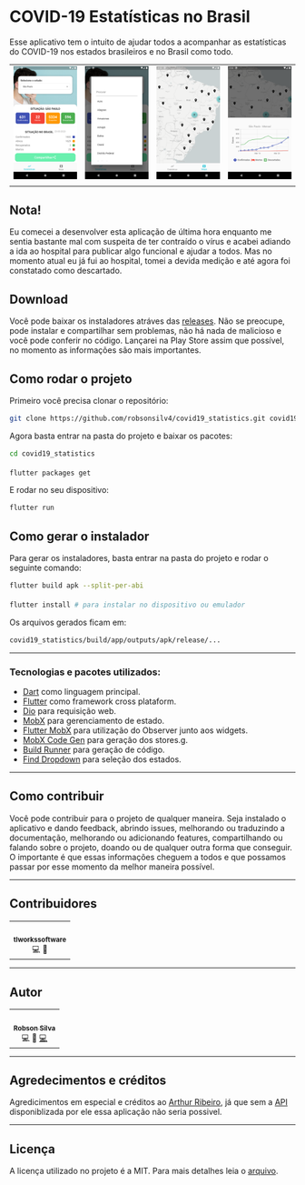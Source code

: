 # COVID-19 Estatísticas no Brasil

Esse aplicativo tem o intuito de ajudar todos a acompanhar as estatísticas do COVID-19 nos estados brasileiros e no Brasil como todo.

|                             |                             |                                 |                             |
| :-------------------------- | :-------------------------: | :-----------------------------: | :-------------------------: |
| ![01](./screenshots/01.png) | ![02](./screenshots/02.png) | ![03](./screenshots/03_map.png) | ![04](./screenshots/04.png) |
|                             |                             |                                 |                             |

## Nota!

Eu comecei a desenvolver esta aplicação de última hora enquanto me sentia bastante mal com suspeita de ter contraído o vírus e acabei adiando a ida ao hospital para publicar algo funcional e ajudar a todos. Mas no momento atual eu já fui ao hospital, tomei a devida medição e até agora foi constatado como descartado.

## Download

Você pode baixar os instaladores atráves das [releases](https://github.com/robsonsilv4/covid19_statistics/releases). Não se preocupe, pode instalar e compartilhar sem problemas, não há nada de malicioso e você pode conferir no código. Lançarei na Play Store assim que possível, no momento as informações são mais importantes.

## Como rodar o projeto

Primeiro você precisa clonar o repositório:

```sh
git clone https://github.com/robsonsilv4/covid19_statistics.git covid19_statistics
```

Agora basta entrar na pasta do projeto e baixar os pacotes:

```sh
cd covid19_statistics

flutter packages get
```

E rodar no seu dispositivo:

```sh
flutter run
```

## Como gerar o instalador

Para gerar os instaladores, basta entrar na pasta do projeto e rodar o seguinte comando:

```sh
flutter build apk --split-per-abi

flutter install # para instalar no dispositivo ou emulador
```

Os arquivos gerados ficam em:

```sh
covid19_statistics/build/app/outputs/apk/release/...
```

---

### Tecnologias e pacotes utilizados:

- [Dart](https://dart.dev/) como linguagem principal.
- [Flutter](https://flutter.dev/) como framework cross plataform.
- [Dio](https://github.com/flutterchina/dio) para requisição web.
- [MobX](https://github.com/mobxjs/mobx.dart) para gerenciamento de estado.
- [Flutter MobX](https://pub.dev/packages/flutter_mobx) para utilização do Observer junto aos widgets.
- [MobX Code Gen](https://pub.dev/packages/mobx_codegen) para geração dos stores.g.
- [Build Runner](https://github.com/dart-lang/build) para geração de código.
- [Find Dropdown](https://github.com/davidsdearaujo/find_dropdown) para seleção dos estados.

---

## Como contribuir

Você pode contribuir para o projeto de qualquer maneira. Seja instalado o aplicativo e dando feedback, abrindo issues, melhorando ou traduzindo a documentação, melhorando ou adicionando features, compartilhando ou falando sobre o projeto, doando ou de qualquer outra forma que conseguir. O importante é que essas informações cheguem a todos e que possamos passar por esse momento da melhor maneira possível.

---

## Contribuidores

<table>
  <tr>
    <td align="center">
        <a href="https://github.com/tlworkssoftware">
            <img src="https://avatars2.githubusercontent.com/u/43814721?s=400&u=50bcc428fea427bb7b95cd29b65cb052af0efa13&v=4" width="100px;" alt=""/>
            <br />
            <sub><b>tlworkssoftware</b></sub>
            <br />
            </a><a title="Code">💻</a>
            </a><a title="Design">🎨</a>
        </a>
    </td>
  <tr>
</table>

---

## Autor

<table>
  <tr>
    <td align="center">
        <a href="https://github.com/robsonsilv4">
            <img src="https://avatars0.githubusercontent.com/u/17673296?s=460&u=7ca64208ca0fd4658b62aa1808daeec688640f94&v=4" width="100px;" alt=""/>
            <br />
            <sub><b>Robson Silva</b></sub>
            <br />
            </a><a title="Code">💻</a>
            </a><a title="Design">🎨</a>
            </a><a href=" https://github.com/robsonsilv4/covid19_statistics" title="Code">💻</a>
        </a>
    </td>
  <tr>
</table>

---

## Agredecimentos e créditos

Agredicimentos em especial e créditos ao [Arthur Ribeiro](https://github.com/devarthurribeiro), já que sem a [API](https://github.com/devarthurribeiro/covid19-brazil-api) disponiblizada por ele essa aplicação não seria possivel.

---

## Licença

A licença utilizado no projeto é a MIT. Para mais detalhes leia o [arquivo](./LICENSE.md).
